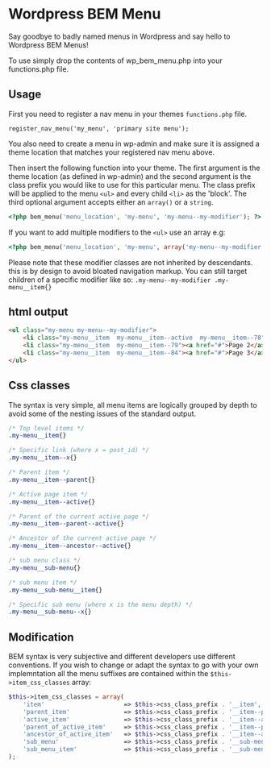 # Wordpress BEM Menu

Say goodbye to badly named menus in Wordpress and say hello to Wordpress BEM Menus!

To use simply drop the contents of wp_bem_menu.php into your functions.php file.


## Usage

First you need to register a nav menu in your themes `functions.php` file.

`register_nav_menu('my_menu', 'primary site menu');`

You also need to create a menu in wp-admin and make sure it is assigned a theme location that matches your registered nav menu above.

Then insert the following function into your theme. The first argument is the theme location (as defined in wp-admin) and the second argument is the class prefix you would like to use for this particular menu. The class prefix will be applied to the menu `<ul>` and every child `<li>` as the 'block'. The third optional argument accepts either an `array()` or a `string`.

```php
<?php bem_menu('menu_location', 'my-menu', 'my-menu--my-modifier'); ?>
```
If you want to add multiple modifiers to the `<ul>` use an array e.g:
```php
<?php bem_menu('menu_location', 'my-menu', array('my-menu--my-modifier','my-menu--my-other-modifier')) ?>
```
Please note that these modifier classes are not inherited by descendants. this is by design to avoid bloated navigation markup. You can still target children of a specific modifier like so: `.my-menu--my-modifier .my-menu__item{}`

## html output 
```html
<ul class="my-menu my-menu--my-modifier">
    <li class="my-menu__item  my-menu__item--active  my-menu__item--78"><a href="#">Home</a></li>
    <li class="my-menu__item  my-menu__item--79"><a href="#">Page 2</a></li>
    <li class="my-menu__item  my-menu__item--84"><a href="#">Page 3</a></li>
</ul>
```

## Css classes

The syntax is very simple, all menu items are logically grouped by depth to avoid some of the nesting issues of the standard output.

```css
/* Top level items */
.my-menu__item{}

/* Specific link (where x = post_id) */
.my-menu__item--x{}

/* Parent item */
.my-menu__item--parent{}

/* Active page item */
.my-menu__item--active{}

/* Parent of the current active page */
.my-menu__item--parent--active{}

/* Ancestor of the current active page */
.my-menu__item--ancestor--active{}

/* sub menu class */
.my-menu__sub-menu{}

/* sub menu item */
.my-menu__sub-menu__item{}

/* Specific sub menu (where x is the menu depth) */
.my-menu__sub-menu--x{}

```

## Modification

BEM syntax is very subjective and different developers use different conventions. If you wish to change or adapt the syntax to go with your own implemntation all the menu suffixes are contained within the `$this->item_css_classes` array:

```php
$this->item_css_classes = array(
    'item'                      => $this->css_class_prefix . '__item',
    'parent_item'               => $this->css_class_prefix . '__item--parent',
    'active_item'               => $this->css_class_prefix . '__item--active',
    'parent_of_active_item'     => $this->css_class_prefix . '__item--parent--active',
    'ancestor_of_active_item'   => $this->css_class_prefix . '__item--ancestor--active',
    'sub_menu'                  => $this->css_class_prefix . '__sub-menu',
    'sub_menu_item'             => $this->css_class_prefix . '__sub-menu__item',
);

```
